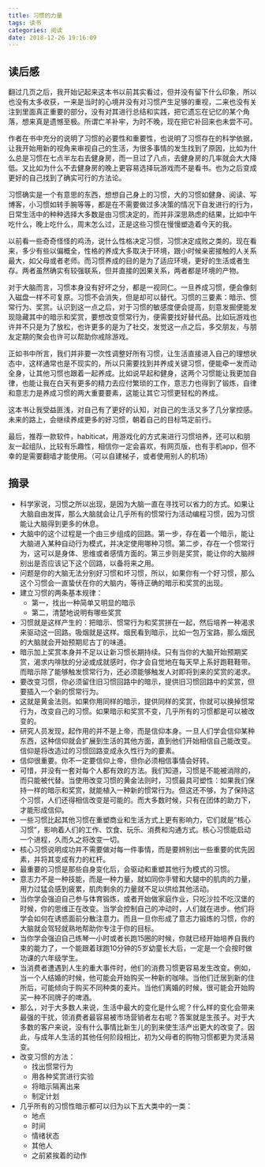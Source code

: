 ```yaml
---
title: 习惯的力量
tags: 读书
categories: 阅读
date: 2018-12-26 19:16:09
---
```


## 读后感

翻过几页之后，我开始记起来这本书以前其实看过，但并没有留下什么印象，所以也没有太多收获，一来是当时的心境并没有对习惯产生足够的重视，二来也没有关注到里面真正重要的部分，没有对其进行总结和实践，把它遗忘在记忆的某个角落，想来真是遗憾至极。所谓亡羊补牢，为时不晚，现在把它补回来也未尝不可。

作者在书中充分的说明了习惯的必要性和重要性，也说明了习惯存在的科学依据，让我开始用新的视角来审视自己的生活，为很多事情的发生找到了原因，比如为什么总是习惯在七点半左右去健身房，而一旦过了八点，去健身房的几率就会大大降低。又比如为什么不去健身房的晚上更容易选择玩游戏而不是看书。也为之后变成更好的自己找到了确实可行的方法论。

习惯确实是一个有意思的东西，想想自己身上的习惯，大的习惯如健身、阅读、写博客，小习惯如转手腕等等，都是在不需要做过多决策的情况下自发进行的行为，日常生活中的种种选择大多数是由习惯决定的，而并非深思熟虑的结果，比如中午吃什么，晚上吃什么，周末怎么过，正是这些习惯在慢慢塑造着今天的我。

以前看一些奇奇怪怪的鸡汤，说什么性格决定习惯，习惯决定成败之类的。现在看来，多少有些以偏概全，性格的养成大多取决于环境，跟小时候亲密接触的人关系最大，如父母或者老师。而习惯养成的目的是为了适应环境，更好的生活或者生存。两者虽然确实有较强联系，但并直接的因果关系，两者都是环境的产物。

对于大脑而言，习惯本身没有好坏之分，都是一视同仁。一旦养成习惯，便会像刻入磁盘一样不可复原。习惯不会消失，但是却可以替代。习惯的三要素：暗示、惯常行为、奖赏。认识到这一点之后，对于习惯的敏感度便会提高，刻意发掘便能发现隐藏其中的暗示和奖赏，要想改变惯常行为，便需要找好替代品。比如玩游戏也许并不只是为了放松，也许更多的是为了社交，发觉这一点之后，多交朋友，与朋友定期的聚会也许可以帮助你戒除游戏。

正如书中所言，我们并非要一次性调整好所有习惯，让生活直接进入自己的理想状态中，这样通常也是不现实的，所以只需要找到并养成关键习惯，便能牵一发而动全身，让其他习惯也跟着一起养成。比如说早起和健身，这两个习惯能让我更加自律，也能让我在白天有更多的精力去应付繁琐的工作，意志力也得到了锻炼，自律和意志力是养成习惯的两大重要要素，这能让其它习惯更轻松的养成。

这本书让我受益匪浅，对自己有了更好的认知，对自己的生活又多了几分掌控感。未来的路上，会继续养成更多的好习惯，朝着自己的目标笃定前行。

最后，推荐一款软件，habiticat，用游戏化的方式来进行习惯培养，还可以和朋友一起组队，比较有乐趣性，相信你一定会喜欢，有网页版，也有手机app，但不幸的是需要翻墙才能使用。（可以自建梯子，或者使用别人的机场）


## 摘录

- 科学家说，习惯之所以出现，是因为大脑一直在寻找可以省力的方式。如果让大脑自由发挥，那么大脑就会让几乎所有的惯常行为活动编程习惯，因为习惯能让大脑得到更多的休息。
- 大脑中的这个过程是一个由三步组成的回路。第一步，存在着一个暗示，能让大脑进入某种自动行为模式，并决定使用哪种习惯。第二步，存在一个惯常行为，这可以是身体、思维或者感情方面的。第三步则是奖赏，能让你的大脑辨别出是否应该记下这个回路，以备将来之用。
- 问题是你的大脑无法分别好习惯和坏习惯，所以，如果你有一个好习惯，那么这个习惯会一直蛰伏在你的大脑内，等待正确的暗示和奖赏的出现。
- 建立习惯的两条基本规律：
  - 第一，找出一种简单又明显的暗示
  - 第二，清楚地说明有哪些奖赏
- 习惯就是这样产生的：把暗示、惯常行为和奖赏拼在一起，然后培养一种渴求来驱动这一回路。吸烟就是这样。烟民看到暗示，比如一包万宝路，那么烟民的大脑就会开始预期尼古丁的味道。
- 暗示加上奖赏本身并不足以让新习惯长期持续。只有当你的大脑开始预期奖赏，渴求内啡肽的分泌或成就感时，你才会自觉地在每天早上系好跑鞋鞋带。而暗示除了能够触发惯常行为，还必须能够触发人对即将到来的奖赏的渴求。
- 要改变习惯，你必须留住旧习惯回路中的暗示，提供旧习惯回路中的奖赏，但要插入一个新的惯常行为。
- 这就是黄金法则。如果你用同样的暗示，提供同样的奖赏，你就可以换掉惯常行为，改变自己的习惯。如果暗示和奖赏不变，几乎所有的习惯都是可以被改变的。
- 研究人员发现，起作用的并不是上帝，而是信仰本身。一旦人们学会信仰某种东西，这种信仰就会扩展到生活的其他方面，直到他们开始相信自己能改变。信仰是将改造过的习惯回路变成永久性行为的要素。
- 信仰很重要。你不一定要信仰上帝，但你必须相信事情会好转。
- 可惜，并没有一套对每个人都有效的方法。我们知道，习惯是不能被消除的，而只能被代替。当使用改变习惯的黄金法则时，习惯最具可塑性：如果我们保持一样的暗示和奖赏，就能植入一种新的惯常行为。但这还不够，为了保持这个习惯，人们还得相信改变是可能的。而大多数时候，只有在团体的助力下，才能形成信仰。
- 一些习惯比起其他习惯在重塑商业和生活方式上更有影响力，它们就是“核心习惯”，影响着人们的工作、饮食、玩乐、消费和沟通方式。核心习惯能启动一个进程，久而久之将改变一切。
- 核心习惯说明成功并不需要做对每一件事情，而是要辨别出一些重要的优先因素，并将其变成有力的杠杆。
- 最重要的习惯是那些自身变化后，会驱动和重塑其他行为模式的习惯。
- 意志力不是一种技能，而是一种力量，就如同你手臂和大腿中的肌肉的力量，用力过猛会感到疲累，肌肉剩余的力量就不足以供给其他活动。
- 当你学会强迫自己参与体育锻炼，或者开始做家庭作业，只吃沙拉不吃汉堡的时候，你的思维正在改变。当学会控制自己的冲动时，人们就在进步。他们将学会如何在诱惑面前分散注意力。而且一旦你形成了意志力锻炼的习惯，你的大脑就会驾轻就熟地帮助你专注于你的目标。
- 当你学会强迫自己练琴一小时或者长跑15圈的时候，你就已经开始培养自我约束的能力了，一个能跟着球跑10分钟的5岁幼童长大后，一定是一个会按时做功课的六年级学生。
- 当消费者遭遇到人生的重大事件时，他们的消费习惯更容易发生改变。例如，当一个人结婚的时候，他可能会开始购买一种新的咖啡。当他们迁居到新的住所后，可能倾向于购买不同种类的麦片。当他们离婚的时候，很可能会开始购买一种不同牌子的啤酒。
- 那么，对于大多数人来说，生活中最大的变化是什么呢？什么样的变化会带来最强的干扰，领消费者最容易被市场营销者左右呢？答案就是生孩子。对于大多数的客户来说，没有什么事情比新生儿的到来使生活产出更大的改变了。因此，与成年人生活的其他任何阶段相比，初为父母者的购物习惯都更为灵活易变。
- 改变习惯的方法：
  - 找出惯常行为
  - 用各种奖赏进行实验
  - 将暗示隔离出来
  - 制定计划
- 几乎所有的习惯性暗示都可以归为以下五大类中的一类：
  - 地点
  - 时间
  - 情绪状态
  - 其他人
  - 之前紧挨着的动作

